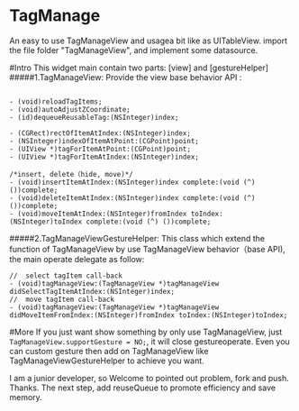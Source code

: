TagManage 
==============

An easy to use TagManageView and usagea bit like as UITableView.
import the file folder "TagManageView", and implement some datasource.

#Intro
This widget main contain two parts: [view] and [gestureHelper]
#####1.TagManageView:
Provide the view base behavior API :
```objc

- (void)reloadTagItems;
- (void)autoAdjustZCoordinate;
- (id)dequeueReusableTag:(NSInteger)index;

- (CGRect)rectOfItemAtIndex:(NSInteger)index;
- (NSInteger)indexOfItemAtPoint:(CGPoint)point;
- (UIView *)tagForItemAtPoint:(CGPoint)point;
- (UIView *)tagForItemAtIndex:(NSInteger)index;

/*insert, delete（hide, move)*/
- (void)insertItemAtIndex:(NSInteger)index complete:(void (^) ())complete;
- (void)deleteItemAtIndex:(NSInteger)index complete:(void (^) ())complete;
- (void)moveItemAtIndex:(NSInteger)fromIndex toIndex:(NSInteger)toIndex complete:(void (^) ())complete;

```
#####2.TagManageViewGestureHelper:
This class which extend the function of TagManageView by use TagManageView behavior（base API), the main operate delegate as follow:
```objc
//  select tagItem call-back
- (void)tagManageView:(TagManageView *)tagManageView didSelectTagItemAtIndex:(NSInteger)index;
//  move tagItem call-back
- (void)tagManageView:(TagManageView *)tagManageView didMoveItemFromIndex:(NSInteger)fromIndex toIndex:(NSInteger)toIndex;
```
#More
If you just want show something by only use TagManageView, just `TagManageView.supportGesture = NO;`, it will close gestureoperate. Even you can custom gesture then add on TagManageView like TagManageViewGestureHelper to achieve you want.

I am a junior developer, so Welcome to pointed out problem, fork and push.
Thanks.
The next step, add reuseQueue to promote efficiency and save memory.
